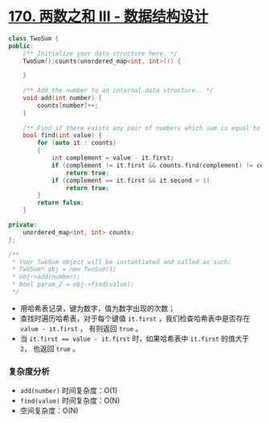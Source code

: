 # [170. 两数之和 III - 数据结构设计](https://leetcode-cn.com/problems/two-sum-iii-data-structure-design/)

```cpp
class TwoSum {
public:
    /** Initialize your data structure here. */
    TwoSum():counts(unordered_map<int, int>()) {

    }
    
    /** Add the number to an internal data structure.. */
    void add(int number) {
        counts[number]++;
    }
    
    /** Find if there exists any pair of numbers which sum is equal to the value. */
    bool find(int value) {
        for (auto it : counts)
        {
            int complement = value - it.first;
            if (complement != it.first && counts.find(complement) != counts.end())
                return true;
            if (complement == it.first && it.second > 1)
                return true;
        }
        return false;
    }

private:
    unordered_map<int, int> counts;
};

/**
 * Your TwoSum object will be instantiated and called as such:
 * TwoSum* obj = new TwoSum();
 * obj->add(number);
 * bool param_2 = obj->find(value);
 */
```

- 用哈希表记录，键为数字，值为数字出现的次数；
- 查找时遍历哈希表，对于每个键值 `it.first` ，我们检查哈希表中是否存在 `value - it.first` ， 有则返回 `true` 。
- 当 `it.first == value - it.first` 时，如果哈希表中 `it.first` 的值大于 `2`， 也返回 `true` 。

### 复杂度分析

- `add(number)` 时间复杂度：O(1)
- `find(value)` 时间复杂度：O(N)
- 空间复杂度：O(N)



